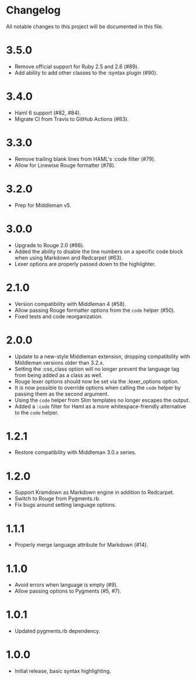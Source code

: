 # Changelog

All notable changes to this project will be documented in this file.

# 3.5.0

- Remove official support for Ruby 2.5 and 2.6 (#89).
- Add ability to add other classes to the :syntax plugin (#90).

# 3.4.0

- Haml 6 support (#82, #84).
- Migrate CI from Travis to GitHub Actions (#83).

# 3.3.0

- Remove trailing blank lines from HAML's :code filter (#79).
- Allow for Linewise Rouge formatter (#78).

# 3.2.0

- Prep for Middleman v5.

# 3.0.0

- Upgrade to Rouge 2.0 (#66).
- Added the ability to disable the line numbers on a specific code block when using Markdown and Redcarpet (#63).
- Lexer options are properly passed down to the highlighter.

# 2.1.0

- Version compatibility with Middleman 4 (#58).
- Allow passing Rouge formatter options from the `code` helper (#50).
- Fixed tests and code reorganization.

# 2.0.0

- Update to a new-style Middleman extension, dropping compatibility with Middleman versions older than 3.2.x.
- Setting the :css_class option will no longer prevent the language tag from being added as a class as well.
- Rouge lexer options should now be set via the :lexer_options option.
- It is now possible to override options when calling the `code` helper by passing them as the second argument.
- Using the `code` helper from Slim templates no longer escapes the output.
- Added a `:code` filter for Haml as a more whitespace-friendly alternative to the `code` helper.

# 1.2.1

- Restore compatibility with Middleman 3.0.x series.

# 1.2.0

- Support Kramdown as Markdown engine in addition to Redcarpet.
- Switch to Rouge from Pygments.rb.
- Fix bugs around setting language options.

# 1.1.1

- Properly merge language attribute for Markdown (#14).

# 1.1.0

- Avoid errors when language is empty (#9).
- Allow passing options to Pygments (#5, #7).

# 1.0.1

- Updated pygments.rb dependency.

# 1.0.0

- Initial release, basic syntax highlighting.

